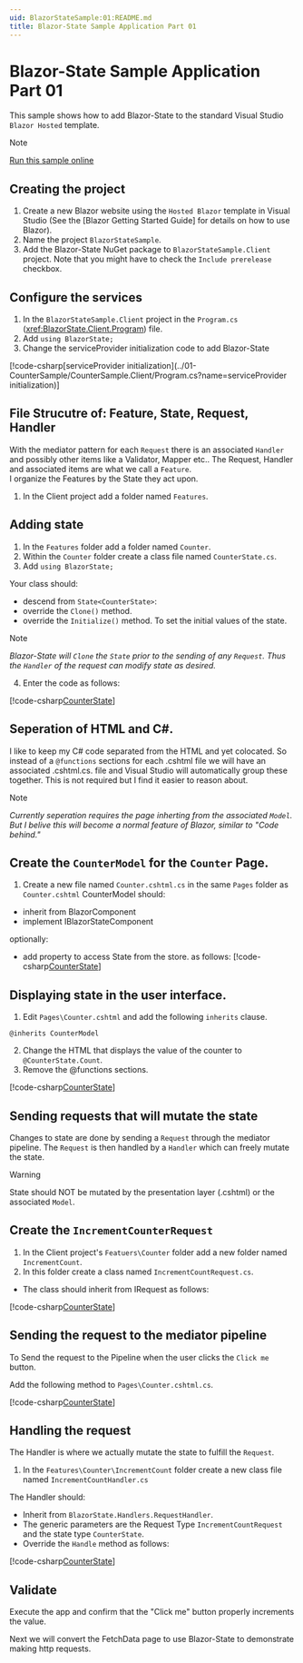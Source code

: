 ```yaml
---
uid: BlazorStateSample:01:README.md
title: Blazor-State Sample Application Part 01
---
```


# Blazor-State Sample Application Part 01
This sample shows how to add Blazor-State to the standard Visual Studio `Blazor Hosted` template.

> [!NOTE]
>[Run this sample online]

## Creating the project
1. Create a new Blazor website using the `Hosted Blazor` template in Visual Studio 
   (See the [Blazor Getting Started Guide] for details on how to use Blazor).
2. Name the project `BlazorStateSample`.
3. Add the Blazor-State NuGet package to `BlazorStateSample.Client` project. 
  Note that you might have to check the `Include prerelease` checkbox.
 
## Configure the services
1. In the `BlazorStateSample.Client` project in the `Program.cs` (<xref:BlazorState.Client.Program>) file. 
2. Add `using BlazorState;`
3. Change the serviceProvider initialization code to add Blazor-State

[!code-csharp[serviceProvider initialization](../01-CounterSample/CounterSample.Client/Program.cs?name=serviceProvider initialization)] 

## File Strucutre of: Feature, State, Request, Handler 
With the mediator pattern for each `Request` there is an associated `Handler` 
and possibly other items like a Validator, Mapper etc.. 
The Request, Handler and associated items are what we call a `Feature`.  
I organize the Features by the State they act upon.

1. In the Client project add a folder named `Features`.

## Adding state
1. In the `Features` folder add a folder named `Counter`.
1. Within the `Counter` folder create a class file named `CounterState.cs`.
2. Add `using BlazorState;`

Your class should:
* descend from `State<CounterState>`:
* override the `Clone()` method. 
* override the `Initialize()` method. To set the initial values of the state.

> [!NOTE]
>  _Blazor-State will `Clone` the `State` prior to the sending of any `Request`.
>  Thus the `Handler` of the request can modify state as desired._

4. Enter the code as follows:

[!code-csharp[CounterState](../01-CounterSample/CounterSample.Client/Features/Counter/CounterState.cs?name=CounterState)]

## Seperation of HTML and C#.
I like to keep my C# code separated from the HTML and yet colocated.
So instead of a `@functions` sections for each .cshtml file we 
will have an associated .cshtml.cs. file and Visual Studio will automatically group these together.
This is not required but I find it easier to reason about.

> [!NOTE]
> _Currently seperation requires the page inherting from the associated `Model`.  
> But I belive this will become a normal feature of Blazor, similar to "Code behind."_


## Create the `CounterModel` for the `Counter` Page.
1. Create a new file named `Counter.cshtml.cs` in the same `Pages` folder as `Counter.cshtml`
CounterModel should:
 * inherit from BlazorComponent
 * implement IBlazorStateComponent

 optionally:
* add property to access State from the store.
as follows:
[!code-csharp[CounterState](../01-CounterSample/CounterSample.Client/Pages/Counter.cshtml.cs?range=11-15)]

## Displaying state in the user interface.
1. Edit `Pages\Counter.cshtml` and add the following `inherits` clause.
```
@inherits CounterModel
```
2. Change the HTML that displays the value of the counter to `@CounterState.Count`.
3. Remove the @functions sections.

[!code-csharp[CounterState](../01-CounterSample/CounterSample.Client/Pages/Counter.cshtml)]

## Sending requests that will mutate the state
Changes to state are done by sending a `Request` through the mediator pipeline.
The `Request` is then handled by a `Handler` which can freely mutate the state.

>[!Warning]
>State should NOT be mutated by the presentation layer (.cshtml) or the associated `Model`.

## Create the `IncrementCounterRequest`
1. In the Client project's `Featuers\Counter` folder add a new folder named `IncrementCount`.
2. In this folder create a class named `IncrementCountRequest.cs`.
* The class should inherit from IRequest
as follows:

[!code-csharp[CounterState](../01-CounterSample/CounterSample.Client/Features/Counter/IncrementCount/IncrementCountRequest.cs)]

## Sending the request to the mediator pipeline

To Send the request to the Pipeline when the user clicks the `Click me` button. 

Add the following method to `Pages\Counter.cshtml.cs`.

[!code-csharp[CounterState](../01-CounterSample/CounterSample.Client/Pages/Counter.cshtml.cs?name=IncrementCount)]

## Handling the request 

The Handler is where we actually mutate the state to fulfill the `Request`.  

1. In the `Features\Counter\IncrementCount` folder create a new class file named
 `IncrementCountHandler.cs` 

The Handler should:
  * Inherit from `BlazorState.Handlers.RequestHandler`.
  * The generic parameters are the Request Type `IncrementCountRequest` and the state type `CounterState`.
  * Override the `Handle` method
as follows:

[!code-csharp[CounterState](../01-CounterSample/CounterSample.Client/Features/Counter/IncrementCount/IncrementCountHandler.cs)]

## Validate

Execute the app and confirm that the "Click me" button properly increments the value.

Next we will convert the FetchData page to use Blazor-State to demonstrate making http requests.

[Run this sample online]: <http://blazor-state-sample-01.azurewebsites.net/>
[Getting Started Guide]: (https://blazor.net/docs/get-started.html)
